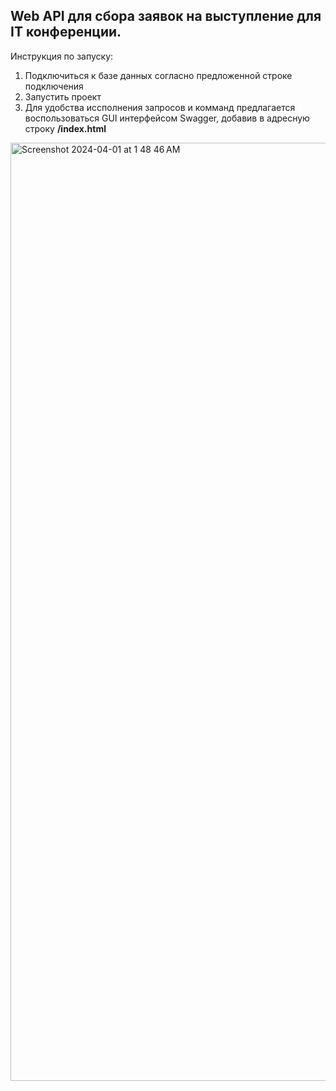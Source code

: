 Web API  для сбора заявок на выступление для IT конференции. 
-------
Инструкция по запуску:
   
1. Подключиться к базе данных согласно предложенной строке подключения
2. Запустить проект
3. Для удобства иссполнения запросов и комманд предлагается воспользоваться GUI интерфейсом Swagger, добавив в адресную строку **/index.html**
<img width="1501" alt="Screenshot 2024-04-01 at 1 48 46 AM" src="https://github.com/bzhemba/ConferenceApplicationService/assets/113040756/95453827-b7f3-43da-ac3a-a20600e6485b">


